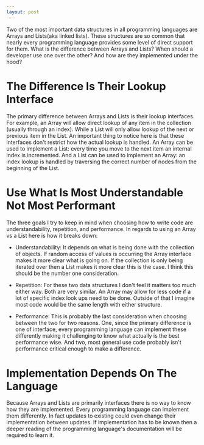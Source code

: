 ```yaml
---
layout: post
---
```

Two of the most important data structures in all programming languages are Arrays and Lists(aka linked lists). These structures are so common that nearly every programming language provides some level of direct support for them. What is the difference between Arrays and Lists? When should a developer use one over the other? And how are they implemented under the hood?

# The Difference Is Their Lookup Interface #

The primary difference between Arrays and Lists is their lookup interfaces. For example, an Array will allow direct lookup of any item in the collection (usually through an index). While a List will only allow lookup of the next or previous item in the List. An important thing to notice here is that these interfaces don't restrict how the actual lookup is handled. An Array can be used to implement a List: every time you move to the next item an internal index is incremented. And a List can be used to implement an Array: an index lookup is handled by traversing the correct number of nodes from the beginning of the List.

# Use What Is Most Understandable Not Most Performant #

The three goals I try to keep in mind when choosing how to write code are understandability, repetition, and performance. In regards to using an Array vs a List here is how it breaks down:

* Understandability: It depends on what is being done with the collection of objects. If random access of values is occurring the Array interface makes it more clear what is going on. If the collection is only being iterated over then a List makes it more clear this is the case. I think this should be the number one consideration.

* Repetition: For these two data structures I don't feel it matters too much either way. Both are very similar. An Array may allow for less code if a lot of specific index look ups need to be done. Outside of that I imagine most code would be the same length with either structure.

* Performance: This is probably the last consideration when choosing between the two for two reasons. One, since the primary difference is one of interface, every programming language can implement these differently making it challenging to know what actually is the best performance wise. And two, most general use code probably isn't performance critical enough to make a difference.

# Implementation Depends On The Language #

Because Arrays and Lists are primarily interfaces there is no way to know how they are implemented. Every programming language can implement them differently. In fact updates to existing could even change their implementation between updates. If implementation has to be known then a deeper reading of the programming language's documentation will be required to learn it.
